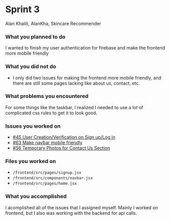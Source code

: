 # Sprint 3

Alan Khalili, AlanKha, Skincare Recommender

### What you planned to do

I wanted to finish my user authentication for firebase and make the frontend more mobile friendly

### What you did not do
- I only did two issues for making the frontend more mobile friendly, and there are still some pages lacking like about us, contact, etc.

### What problems you encountered

For some things like the taskbar, I realized I needed to use a lot of complicated css rules to get it to look good.

### Issues you worked on

- [#45 User Creation/Verification on Sign up/Log in](https://github.com/utk-cs340-fall24/Skincare-Recommender/issues/45)
- [#63 Make navbar mobile friendly](https://github.com/utk-cs340-fall24/Skincare-Recommender/issues/63)
- [#56 Temporary Photos for Contact Us Section](https://github.com/utk-cs340-fall24/Skincare-Recommender/issues/56)

### Files you worked on

- ```/frontend/src/pages/signup.jsx```
- ```/frontend/src/components/navbar.jsx```
- ```/frontend/src/pages/home.jsx```

### What you accomplished

I acomplished all of the issues that I assigned myself. Mainly I worked on frontend, but I also was working with the backend for api calls.